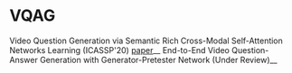 # VQAG
Video Question Generation via Semantic Rich Cross-Modal Self-Attention Networks Learning (ICASSP'20) [paper](https://arxiv.org/abs/1907.03049)__
End-to-End Video Question-Answer Generation with Generator-Pretester Network (Under Review)__



